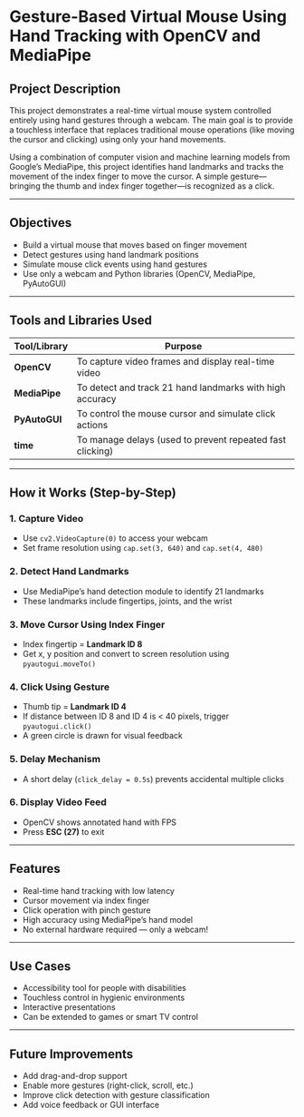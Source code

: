 # **Gesture-Based Virtual Mouse Using Hand Tracking with OpenCV and MediaPipe**

## **Project Description**
This project demonstrates a real-time virtual mouse system controlled entirely using hand gestures through a webcam. The main goal is to provide a touchless interface that replaces traditional mouse operations (like moving the cursor and clicking) using only your hand movements.

Using a combination of computer vision and machine learning models from Google’s MediaPipe, this project identifies hand landmarks and tracks the movement of the index finger to move the cursor. A simple gesture—bringing the thumb and index finger together—is recognized as a click.

---

## **Objectives**
- Build a virtual mouse that moves based on finger movement  
- Detect gestures using hand landmark positions  
- Simulate mouse click events using hand gestures  
- Use only a webcam and Python libraries (OpenCV, MediaPipe, PyAutoGUI)  

---

## **Tools and Libraries Used**
| Tool/Library | Purpose |
|--------------|---------|
| **OpenCV** | To capture video frames and display real-time video |
| **MediaPipe** | To detect and track 21 hand landmarks with high accuracy |
| **PyAutoGUI** | To control the mouse cursor and simulate click actions |
| **time** | To manage delays (used to prevent repeated fast clicking) |

---

## **How it Works (Step-by-Step)**

### **1. Capture Video**
- Use `cv2.VideoCapture(0)` to access your webcam  
- Set frame resolution using `cap.set(3, 640)` and `cap.set(4, 480)`  

### **2. Detect Hand Landmarks**
- Use MediaPipe’s hand detection module to identify 21 landmarks  
- These landmarks include fingertips, joints, and the wrist  

### **3. Move Cursor Using Index Finger**
- Index fingertip = **Landmark ID 8**  
- Get x, y position and convert to screen resolution using `pyautogui.moveTo()`  

### **4. Click Using Gesture**
- Thumb tip = **Landmark ID 4**  
- If distance between ID 8 and ID 4 is < 40 pixels, trigger `pyautogui.click()`  
- A green circle is drawn for visual feedback  

### **5. Delay Mechanism**
- A short delay (`click_delay = 0.5s`) prevents accidental multiple clicks  

### **6. Display Video Feed**
- OpenCV shows annotated hand with FPS  
- Press **ESC (27)** to exit  

---

## **Features**
- Real-time hand tracking with low latency  
- Cursor movement via index finger  
- Click operation with pinch gesture  
- High accuracy using MediaPipe’s hand model  
- No external hardware required — only a webcam!  

---

## **Use Cases**
- Accessibility tool for people with disabilities  
- Touchless control in hygienic environments  
- Interactive presentations  
- Can be extended to games or smart TV control  

---

## **Future Improvements**
- Add drag-and-drop support  
- Enable more gestures (right-click, scroll, etc.)  
- Improve click detection with gesture classification  
- Add voice feedback or GUI interface  
